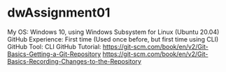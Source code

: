 # dwAssignment01

My OS: Windows 10, using Windows Subsystem for Linux (Ubuntu 20.04)
GitHub Experience: First time (Used once before, but first time using CLI)
GitHub Tool: CLI
GitHub Tutorial: https://git-scm.com/book/en/v2/Git-Basics-Getting-a-Git-Repository
		 https://git-scm.com/book/en/v2/Git-Basics-Recording-Changes-to-the-Repository
